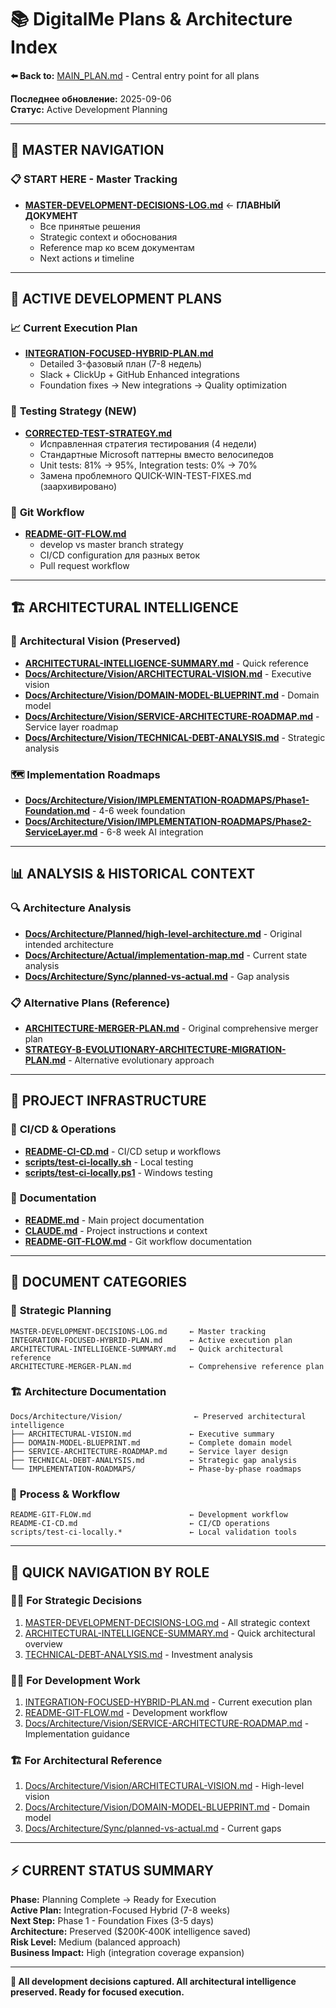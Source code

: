 # 📚 DigitalMe Plans & Architecture Index

**⬅️ Back to:** [MAIN_PLAN.md](MAIN_PLAN.md) - Central entry point for all plans

**Последнее обновление:** 2025-09-06  
**Статус:** Active Development Planning  

---

## 🎯 MASTER NAVIGATION

### 📋 **START HERE - Master Tracking**
- **[MASTER-DEVELOPMENT-DECISIONS-LOG.md](./MASTER-DEVELOPMENT-DECISIONS-LOG.md)** ← **ГЛАВНЫЙ ДОКУМЕНТ**
  - Все принятые решения
  - Strategic context и обоснования  
  - Reference map ко всем документам
  - Next actions и timeline

---

## 🚀 ACTIVE DEVELOPMENT PLANS

### 📈 **Current Execution Plan**
- **[INTEGRATION-FOCUSED-HYBRID-PLAN.md](INTEGRATION-FOCUSED-HYBRID-PLAN.md)** 
  - Detailed 3-фазовый план (7-8 недель)
  - Slack + ClickUp + GitHub Enhanced integrations
  - Foundation fixes → New integrations → Quality optimization

### 🧪 **Testing Strategy (NEW)**
- **[CORRECTED-TEST-STRATEGY.md](CORRECTED-TEST-STRATEGY.md)** 
  - Исправленная стратегия тестирования (4 недели)
  - Стандартные Microsoft паттерны вместо велосипедов
  - Unit tests: 81% → 95%, Integration tests: 0% → 70%
  - Замена проблемного QUICK-WIN-TEST-FIXES.md (заархивировано)

### 🔄 **Git Workflow**  
- **[README-GIT-FLOW.md](../README-GIT-FLOW.md)**
  - develop vs master branch strategy
  - CI/CD configuration для разных веток
  - Pull request workflow

---

## 🏗️ ARCHITECTURAL INTELLIGENCE

### 🧠 **Architectural Vision (Preserved)**
- **[ARCHITECTURAL-INTELLIGENCE-SUMMARY.md](ARCHITECTURAL-INTELLIGENCE-SUMMARY.md)** - Quick reference
- **[Docs/Architecture/Vision/ARCHITECTURAL-VISION.md](../Docs/Architecture/Vision/ARCHITECTURAL-VISION.md)** - Executive vision
- **[Docs/Architecture/Vision/DOMAIN-MODEL-BLUEPRINT.md](../Docs/Architecture/Vision/DOMAIN-MODEL-BLUEPRINT.md)** - Domain model
- **[Docs/Architecture/Vision/SERVICE-ARCHITECTURE-ROADMAP.md](../Docs/Architecture/Vision/SERVICE-ARCHITECTURE-ROADMAP.md)** - Service layer roadmap
- **[Docs/Architecture/Vision/TECHNICAL-DEBT-ANALYSIS.md](../Docs/Architecture/Vision/TECHNICAL-DEBT-ANALYSIS.md)** - Strategic analysis

### 🗺️ **Implementation Roadmaps**  
- **[Docs/Architecture/Vision/IMPLEMENTATION-ROADMAPS/Phase1-Foundation.md](../Docs/Architecture/Vision/IMPLEMENTATION-ROADMAPS/Phase1-Foundation.md)** - 4-6 week foundation
- **[Docs/Architecture/Vision/IMPLEMENTATION-ROADMAPS/Phase2-ServiceLayer.md](../Docs/Architecture/Vision/IMPLEMENTATION-ROADMAPS/Phase2-ServiceLayer.md)** - 6-8 week AI integration

---

## 📊 ANALYSIS & HISTORICAL CONTEXT

### 🔍 **Architecture Analysis**
- **[Docs/Architecture/Planned/high-level-architecture.md](../Docs/Architecture/Planned/high-level-architecture.md)** - Original intended architecture
- **[Docs/Architecture/Actual/implementation-map.md](../Docs/Architecture/Actual/implementation-map.md)** - Current state analysis  
- **[Docs/Architecture/Sync/planned-vs-actual.md](../Docs/Architecture/Sync/planned-vs-actual.md)** - Gap analysis

### 📋 **Alternative Plans (Reference)**
- **[ARCHITECTURE-MERGER-PLAN.md](../ARCHITECTURE-MERGER-PLAN.md)** - Original comprehensive merger plan
- **[STRATEGY-B-EVOLUTIONARY-ARCHITECTURE-MIGRATION-PLAN.md](./STRATEGY-B-EVOLUTIONARY-ARCHITECTURE-MIGRATION-PLAN.md)** - Alternative evolutionary approach

---

## 🔧 PROJECT INFRASTRUCTURE  

### 🚀 **CI/CD & Operations**
- **[README-CI-CD.md](../README-CI-CD.md)** - CI/CD setup и workflows
- **[scripts/test-ci-locally.sh](../scripts/test-ci-locally.sh)** - Local testing
- **[scripts/test-ci-locally.ps1](../scripts/test-ci-locally.ps1)** - Windows testing

### 📖 **Documentation**  
- **[README.md](../README.md)** - Main project documentation
- **[CLAUDE.md](../CLAUDE.md)** - Project instructions и context
- **[README-GIT-FLOW.md](../README-GIT-FLOW.md)** - Git workflow documentation

---

## 📂 DOCUMENT CATEGORIES

### 🎯 **Strategic Planning**
```
MASTER-DEVELOPMENT-DECISIONS-LOG.md     ← Master tracking
INTEGRATION-FOCUSED-HYBRID-PLAN.md      ← Active execution plan  
ARCHITECTURAL-INTELLIGENCE-SUMMARY.md   ← Quick architectural reference
ARCHITECTURE-MERGER-PLAN.md             ← Comprehensive reference plan
```

### 🏗️ **Architecture Documentation**
```
Docs/Architecture/Vision/                ← Preserved architectural intelligence
├── ARCHITECTURAL-VISION.md             ← Executive summary  
├── DOMAIN-MODEL-BLUEPRINT.md           ← Complete domain model
├── SERVICE-ARCHITECTURE-ROADMAP.md     ← Service layer design
├── TECHNICAL-DEBT-ANALYSIS.md          ← Strategic gap analysis
└── IMPLEMENTATION-ROADMAPS/            ← Phase-by-phase roadmaps
```

### 🔄 **Process & Workflow**
```
README-GIT-FLOW.md                      ← Development workflow
README-CI-CD.md                         ← CI/CD operations
scripts/test-ci-locally.*               ← Local validation tools
```

---

## 🎯 QUICK NAVIGATION BY ROLE

### 👨‍💼 **For Strategic Decisions**
1. [MASTER-DEVELOPMENT-DECISIONS-LOG.md](./MASTER-DEVELOPMENT-DECISIONS-LOG.md) - All strategic context
2. [ARCHITECTURAL-INTELLIGENCE-SUMMARY.md](ARCHITECTURAL-INTELLIGENCE-SUMMARY.md) - Quick architectural overview
3. [TECHNICAL-DEBT-ANALYSIS.md](../Docs/Architecture/Vision/TECHNICAL-DEBT-ANALYSIS.md) - Investment analysis

### 👨‍💻 **For Development Work**  
1. [INTEGRATION-FOCUSED-HYBRID-PLAN.md](INTEGRATION-FOCUSED-HYBRID-PLAN.md) - Current execution plan
2. [README-GIT-FLOW.md](../README-GIT-FLOW.md) - Development workflow
3. [Docs/Architecture/Vision/SERVICE-ARCHITECTURE-ROADMAP.md](../Docs/Architecture/Vision/SERVICE-ARCHITECTURE-ROADMAP.md) - Implementation guidance

### 🏗️ **For Architectural Reference**
1. [Docs/Architecture/Vision/ARCHITECTURAL-VISION.md](../Docs/Architecture/Vision/ARCHITECTURAL-VISION.md) - High-level vision
2. [Docs/Architecture/Vision/DOMAIN-MODEL-BLUEPRINT.md](../Docs/Architecture/Vision/DOMAIN-MODEL-BLUEPRINT.md) - Domain model
3. [Docs/Architecture/Sync/planned-vs-actual.md](../Docs/Architecture/Sync/planned-vs-actual.md) - Current gaps

---

## ⚡ CURRENT STATUS SUMMARY

**Phase:** Planning Complete → Ready for Execution  
**Active Plan:** Integration-Focused Hybrid (7-8 weeks)  
**Next Step:** Phase 1 - Foundation Fixes (3-5 days)  
**Architecture:** Preserved ($200K-400K intelligence saved)  
**Risk Level:** Medium (balanced approach)  
**Business Impact:** High (integration coverage expansion)  

---

**🎯 All development decisions captured. All architectural intelligence preserved. Ready for focused execution.**